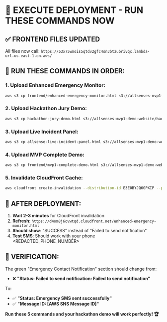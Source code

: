 # 🚀 EXECUTE DEPLOYMENT - RUN THESE COMMANDS NOW

## ✅ **FRONTEND FILES UPDATED**
All files now call: `https://53x75wmois5qtdv2gfc4sn3btzubrivqx.lambda-url.us-east-1.on.aws/`

## 🚀 **RUN THESE COMMANDS IN ORDER:**

### **1. Upload Enhanced Emergency Monitor:**
```bash
aws s3 cp frontend/enhanced-emergency-monitor.html s3://allsenses-mvp1-demo-website/enhanced-emergency-monitor.html --content-type text/html
```

### **2. Upload Hackathon Jury Demo:**
```bash
aws s3 cp hackathon-jury-demo.html s3://allsenses-mvp1-demo-website/hackathon-jury-demo.html --content-type text/html
```

### **3. Upload Live Incident Panel:**
```bash
aws s3 cp allsense-live-incident-panel.html s3://allsenses-mvp1-demo-website/allsense-live-incident-panel.html --content-type text/html
```

### **4. Upload MVP Complete Demo:**
```bash
aws s3 cp frontend/mvp1-complete-demo.html s3://allsenses-mvp1-demo-website/mvp1-complete-demo.html --content-type text/html
```

### **5. Invalidate CloudFront Cache:**
```bash
aws cloudfront create-invalidation --distribution-id E3E0BYJQ6GPXIP --paths "/*"
```

## 🧪 **AFTER DEPLOYMENT:**

1. **Wait 2-3 minutes** for CloudFront invalidation
2. **Refresh**: `https://d4om8j6cvwtqd.cloudfront.net/enhanced-emergency-monitor.html`
3. **Should show**: "SUCCESS" instead of "Failed to send notification"
4. **Test SMS**: Should work with your phone <REDACTED_PHONE_NUMBER>

## 🎯 **VERIFICATION:**

The green "Emergency Contact Notification" section should change from:
- ❌ **"Status: Failed to send notification: Failed to send notification"**

To:
- ✅ **"Status: Emergency SMS sent successfully"**
- ✅ **"Message ID: [AWS SNS Message ID]"**

**Run these 5 commands and your hackathon demo will work perfectly! 🏆**